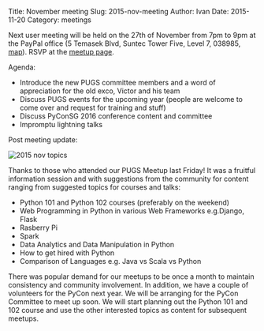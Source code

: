 Title: November meeting
Slug: 2015-nov-meeting
Author: Ivan
Date: 2015-11-20
Category: meetings


Next user meeting will be held on the 27th of November from 7pm to 9pm at the
PayPal office (5 Temasek Blvd, Suntec Tower Five, Level 7, 038985, [map][1]).
RSVP at the [meetup page][2].


Agenda:

* Introduce the new PUGS committee members and a word of appreciation for the
    old exco, Victor and his team
* Discuss PUGS events for the upcoming year (people are welcome to come over and
    request for training and stuff)
* Discuss PyConSG 2016 conference content and committee
* Impromptu lightning talks

[1]: http://maps.google.com/maps?f=q&hl=en&q=5+Temasek+Blvd%2C+Suntec+Tower+Five%2C+Level+7%2C+038985%2C+sg
[2]: http://www.meetup.com/Singapore-Python-User-Group/events/226392762/


Post meeting update:

![2015 nov topics]({filename}/img/2015-nov-meetup-topics.jpg)

Thanks to those who attended our PUGS Meetup last Friday!  It was a fruitful
information session and with suggestions from the community for content ranging
from suggested topics for courses and talks:

* Python 101 and Python 102 courses (preferably on the weekend)
* Web Programming in Python in various Web Frameworks e.g.Django, Flask
* Rasberry Pi
* Spark
* Data Analytics and Data Manipulation in Python
* How to get hired with Python
* Comparison of Languages e.g. Java vs Scala vs Python

There was popular demand for our meetups to be once a month to maintain
consistency and community involvement. In addition, we have a couple of
volunteers for the PyCon next year. We will be arranging for the PyCon Committee
to meet up soon.  We will start planning out the Python 101 and 102 course and
use the other interested topics as content for subsequent meetups.

